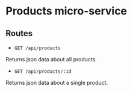 # Products micro-service

## Routes

- `GET /api/products`

Returns json data about all products.

- `GET /api/products/:id`

Returns json data about a single product.

